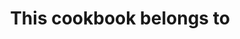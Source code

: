 ---
layout: layouts/home.njk
title: This cookbook belongs to
authorInTitle: true
metaTitle: Home
highlightedTag: Favourite ⭐
highlightedTitle: Some of my favourite posts
highlightedLinkText: All my favourite posts
---